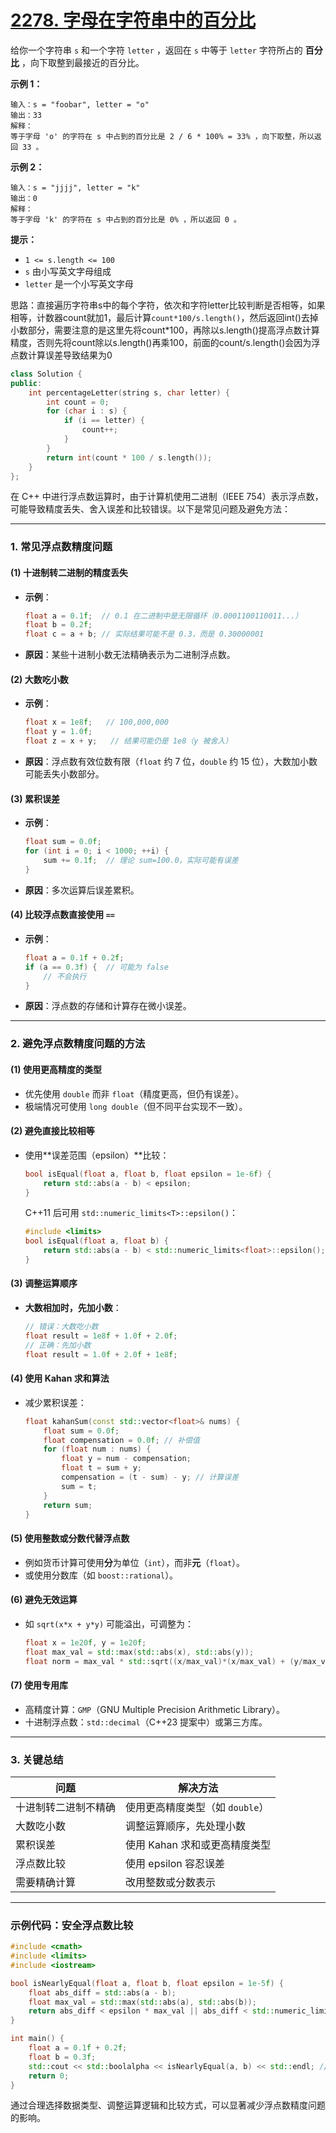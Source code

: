 # [2278. 字母在字符串中的百分比](https://leetcode.cn/problems/percentage-of-letter-in-string/)

给你一个字符串 `s` 和一个字符 `letter` ，返回在 `s` 中等于 `letter` 字符所占的 **百分比** ，向下取整到最接近的百分比。

**示例 1：**

```
输入：s = "foobar", letter = "o"
输出：33
解释：
等于字母 'o' 的字符在 s 中占到的百分比是 2 / 6 * 100% = 33% ，向下取整，所以返回 33 。
```

**示例 2：**

```
输入：s = "jjjj", letter = "k"
输出：0
解释：
等于字母 'k' 的字符在 s 中占到的百分比是 0% ，所以返回 0 。
```

**提示：**

- `1 <= s.length <= 100`
- `s` 由小写英文字母组成
- `letter` 是一个小写英文字母

思路：直接遍历字符串s中的每个字符，依次和字符letter比较判断是否相等，如果相等，计数器count就加1，最后计算`count*100/s.length()`，然后返回int()去掉小数部分，需要注意的是这里先将count*100，再除以s.length()提高浮点数计算精度，否则先将count除以s.length()再乘100，前面的count/s.length()会因为浮点数计算误差导致结果为0

```cpp
class Solution {
public:
    int percentageLetter(string s, char letter) {
        int count = 0;
        for (char i : s) {
            if (i == letter) {
                count++;
            }
        }
        return int(count * 100 / s.length());
    }
};
```













在 C++ 中进行浮点数运算时，由于计算机使用二进制（IEEE 754）表示浮点数，可能导致精度丢失、舍入误差和比较错误。以下是常见问题及避免方法：

---

### **1. 常见浮点数精度问题**
#### **(1) 十进制转二进制的精度丢失**
- **示例**：
  ```cpp
  float a = 0.1f;  // 0.1 在二进制中是无限循环（0.0001100110011...）
  float b = 0.2f;
  float c = a + b; // 实际结果可能不是 0.3，而是 0.30000001
  ```
- **原因**：某些十进制小数无法精确表示为二进制浮点数。

#### **(2) 大数吃小数**
- **示例**：
  ```cpp
  float x = 1e8f;   // 100,000,000
  float y = 1.0f;
  float z = x + y;   // 结果可能仍是 1e8（y 被舍入）
  ```
- **原因**：浮点数有效位数有限（`float` 约 7 位，`double` 约 15 位），大数加小数可能丢失小数部分。

#### **(3) 累积误差**
- **示例**：
  ```cpp
  float sum = 0.0f;
  for (int i = 0; i < 1000; ++i) {
      sum += 0.1f;  // 理论 sum=100.0，实际可能有误差
  }
  ```
- **原因**：多次运算后误差累积。

#### **(4) 比较浮点数直接使用 `==`**
- **示例**：
  ```cpp
  float a = 0.1f + 0.2f;
  if (a == 0.3f) {  // 可能为 false
      // 不会执行
  }
  ```
- **原因**：浮点数的存储和计算存在微小误差。

---

### **2. 避免浮点数精度问题的方法**
#### **(1) 使用更高精度的类型**
- 优先使用 `double` 而非 `float`（精度更高，但仍有误差）。
- 极端情况可使用 `long double`（但不同平台实现不一致）。

#### **(2) 避免直接比较相等**
- 使用**误差范围（epsilon）**比较：
  ```cpp
  bool isEqual(float a, float b, float epsilon = 1e-6f) {
      return std::abs(a - b) < epsilon;
  }
  ```
  C++11 后可用 `std::numeric_limits<T>::epsilon()`：
  ```cpp
  #include <limits>
  bool isEqual(float a, float b) {
      return std::abs(a - b) < std::numeric_limits<float>::epsilon();
  }
  ```

#### **(3) 调整运算顺序**
- **大数相加时，先加小数**：
  ```cpp
  // 错误：大数吃小数
  float result = 1e8f + 1.0f + 2.0f;
  // 正确：先加小数
  float result = 1.0f + 2.0f + 1e8f;
  ```

#### **(4) 使用 Kahan 求和算法**
- 减少累积误差：
  ```cpp
  float kahanSum(const std::vector<float>& nums) {
      float sum = 0.0f;
      float compensation = 0.0f; // 补偿值
      for (float num : nums) {
          float y = num - compensation;
          float t = sum + y;
          compensation = (t - sum) - y; // 计算误差
          sum = t;
      }
      return sum;
  }
  ```

#### **(5) 使用整数或分数代替浮点数**
- 例如货币计算可使用**分**为单位（`int`），而非**元**（`float`）。
- 或使用分数库（如 `boost::rational`）。

#### **(6) 避免无效运算**
- 如 `sqrt(x*x + y*y)` 可能溢出，可调整为：
  ```cpp
  float x = 1e20f, y = 1e20f;
  float max_val = std::max(std::abs(x), std::abs(y));
  float norm = max_val * std::sqrt((x/max_val)*(x/max_val) + (y/max_val)*(y/max_val));
  ```

#### **(7) 使用专用库**
- 高精度计算：`GMP`（GNU Multiple Precision Arithmetic Library）。
- 十进制浮点数：`std::decimal`（C++23 提案中）或第三方库。

---

### **3. 关键总结**
| **问题**             | **解决方法**                    |
| -------------------- | ------------------------------- |
| 十进制转二进制不精确 | 使用更高精度类型（如 `double`） |
| 大数吃小数           | 调整运算顺序，先处理小数        |
| 累积误差             | 使用 Kahan 求和或更高精度类型   |
| 浮点数比较           | 使用 epsilon 容忍误差           |
| 需要精确计算         | 改用整数或分数表示              |

---

### **示例代码：安全浮点数比较**
```cpp
#include <cmath>
#include <limits>
#include <iostream>

bool isNearlyEqual(float a, float b, float epsilon = 1e-5f) {
    float abs_diff = std::abs(a - b);
    float max_val = std::max(std::abs(a), std::abs(b));
    return abs_diff < epsilon * max_val || abs_diff < std::numeric_limits<float>::min();
}

int main() {
    float a = 0.1f + 0.2f;
    float b = 0.3f;
    std::cout << std::boolalpha << isNearlyEqual(a, b) << std::endl; // true
    return 0;
}
```

通过合理选择数据类型、调整运算逻辑和比较方式，可以显著减少浮点数精度问题的影响。
